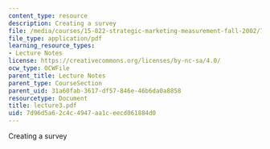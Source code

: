 ```yaml
---
content_type: resource
description: Creating a survey
file: /media/courses/15-822-strategic-marketing-measurement-fall-2002/7d96d5a62c4c4947aa1ceecd061884d0_lecture3.pdf
file_type: application/pdf
learning_resource_types:
- Lecture Notes
license: https://creativecommons.org/licenses/by-nc-sa/4.0/
ocw_type: OCWFile
parent_title: Lecture Notes
parent_type: CourseSection
parent_uid: 31a60fab-3617-df57-846e-46b6da0a8858
resourcetype: Document
title: lecture3.pdf
uid: 7d96d5a6-2c4c-4947-aa1c-eecd061884d0
---
```

Creating a survey